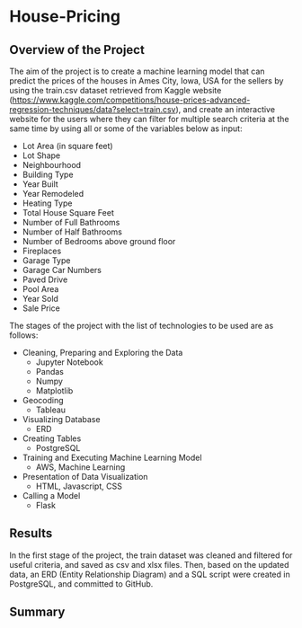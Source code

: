 # House-Pricing

## Overview of the Project

The aim of the project is to create a machine learning model that can predict the prices of the houses
in Ames City, Iowa, USA for the sellers by using the train.csv dataset retrieved from Kaggle website 
(https://www.kaggle.com/competitions/house-prices-advanced-regression-techniques/data?select=train.csv), 
and create an interactive website for the users where they can filter for multiple search criteria at 
the same time by using all or some of the variables below as input:

- Lot Area (in square feet)
- Lot Shape
- Neighbourhood
- Building Type
- Year Built
- Year Remodeled
- Heating Type
- Total House Square Feet
- Number of Full Bathrooms
- Number of Half Bathrooms
- Number of Bedrooms above ground floor
- Fireplaces
- Garage Type
- Garage Car Numbers
- Paved Drive
- Pool Area
- Year Sold
- Sale Price

The stages of the project with the list of technologies to be used are as follows:

- Cleaning, Preparing and Exploring the Data
	* Jupyter Notebook
	* Pandas
	* Numpy
	* Matplotlib
- Geocoding 
	* Tableau
- Visualizing Database
	* ERD
- Creating Tables
	* PostgreSQL
- Training and Executing Machine Learning Model
	* AWS, Machine Learning
- Presentation of Data Visualization
	* HTML, Javascript, CSS
- Calling a Model
	* Flask

## Results

In the first stage of the project, the train dataset was cleaned and filtered for useful criteria,
and saved as csv and xlsx files. Then, based on the updated data, an ERD (Entity Relationship Diagram) and a SQL script were created in PostgreSQL, and committed to GitHub.  

## Summary 
